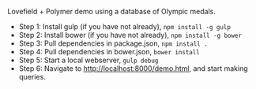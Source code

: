 Lovefield + Polymer demo using a database of Olympic medals.

* Step 1: Install gulp (if you have not already), ```npm install -g gulp```
* Step 2: Install bower (if you have not already), ```npm install -g bower```
* Step 3: Pull dependencies in package.json, ```npm install .```
* Step 4: Pull dependencies in bower.json, ```bower install```
* Step 5: Start a local webserver, ```gulp debug```
* Step 6: Navigate to [http://localhost:8000/demo.html](http://localhost:8000/demo.html),
          and start making queries.
